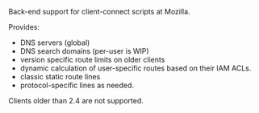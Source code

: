 Back-end support for client-connect scripts at Mozilla.

Provides:
* DNS servers (global)
* DNS search domains (per-user is WIP)
* version specific route limits on older clients
* dynamic calculation of user-specific routes based on their IAM ACLs.
* classic static route lines
* protocol-specific lines as needed.

Clients older than 2.4 are not supported.
